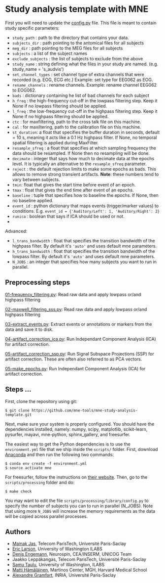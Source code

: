 Study analysis template with MNE
================================

First you will need to update the [config.py](config.py) file. This
file is meant to contain study specific parameters:

- `study_path` : path to the directory that contains your data.
- `subjects_dir` : path pointing to the antomical files for all subjects
- `meg_dir` : path pointing to the MEG files for all subjects
- `subjects` : a list of the subject names
- `exclude_subjects` : the list of subjects to exclude from the above
- `study_name` : string defining what the files in your study are named. (e.g. study_name = 's_audvis')
- `set_channel_types` : set channel type of extra channels that were recorded (e.g. EOG, ECG etc.) Example: set type for EEG062 as EOG.
- `rename_channels` : rename channels. Example: rename channel EEG062 to EOG062.
- `bads` : dictionary containing he list of bad channels for each subject
- `h_freq` : the high-frequency cut-off in the lowpass filtering step. Keep it None if no lowpass filtering should be applied.
- `l_freq` : the low-frequency cut-off in the highpass filtering step. Keep it None if no highpass filtering should be applied.
- `ctc` : for maxfiltering, path to the cross talk file on this machine.  
- `cal` : for maxiltering, path to the calibration file on this machine. 
- `st_duration`: a float that specifies the buffer duration in seconds, default = 10 s, meaning it acts like a 0.1 Hz highpass filter. If None, no temporal spatial filtering is applied during MaxFilter.
- `resample_sfreq` : a float that specifies at which sampling frequency the data should be resampled. If None then no resampling will be done.
- `decimate` : integer that says how much to decimate data at the epochs level. It is typically an alternative to the `resample_sfreq` parameter.
- `reject` : the default rejection limits to make some epochs as bads. This allows to remove strong transient artifacts. **Note**: these numbers tend to vary between subjects.
- `tmin`: float that gives the start time before event of an epoch.
- `tmax` : float that gives the end time after event of an epochs.
- `baseline` : tuple that specifies how to baseline the epochs. If None, then no baseline applied.
- `event_id` : python dictionary that maps events (trigger/marker values) to conditions. E.g. `event_id = {'Auditory/Left': 1, 'Auditory/Right': 2}`
- `runica` : boolean that says if ICA should be used or not.
- 

Advanced:

- `l_trans_bandwidth` : float that specifies the transition bandwidth of the highpass filter. By default it's `'auto'` and uses default mne parameters.
- `h_trans_bandwidth` : float that specifies the transition bandwidth of the lowpass filter. By default it's `'auto'` and uses default mne parameters.
- `N_JOBS` : an integer that specifies how many subjects you want to run in parallel.


Preprocessing steps
-------------------

   [01-frequency_filtering.py](01-frequency_filtering.py): Read raw data and apply lowpass or/and highpass filtering
   
   [02-maxwell_filtering_sss.py](02-maxwell_filtering_sss.py): Read raw data and apply lowpass or/and highpass filtering
   
   [03-extract_events.py](03-extract_events.py): Extract events or annotations or markers from the data and save it to disk.

   [04-artifact_correction_ica.py](04-artifact_correction_ica.py): Run Independant Component Analysis (ICA) for artifact correction.

   [05-artifact_correction_ssp.py](04-artifact_correction_ssp.py): Run Signal Subspace Projections (SSP) for artifact correction. These are often also referred to as PCA vectors.

   [05-make_epochs.py](05-make_epochs.py): Run Independant Component Analysis (ICA) for artifact correction.


Steps ...
------------------

First, clone the repository using git:

	$ git clone https://github.com/mne-tools/mne-study-analysis-template.git

Next, make sure your system is properly configured. You should have the dependencies installed,
namely: numpy, scipy, matplotlib, scikit-learn, pysurfer, mayavi, mne-python, sphinx_gallery,
and freesurfer.

The easiest way to get the Python dependencies is to use the `environment.yml` file that we ship
inside the `scripts/` folder. First, download [Anaconda](https://anaconda.org/) and then run the following two commands:

	$ conda env create -f environment.yml
	$ source activate mne

For freesurfer, follow the instructions on [their website](https://surfer.nmr.mgh.harvard.edu/). Then, go to the `scripts/processing` folder and do:

	$ make check

You may want to edit the file `scripts/processing/library/config.py` 
to specify the number of subjects you can to run in parallel (N_JOBS). Note that
using more `N_JOBS` will increase the memory requirements as the data will be
copied across parallel processes.

Authors
-------

- [Mainak Jas](http://perso.telecom-paristech.fr/~mjas/), Telecom ParisTech, Université Paris-Saclay
- [Eric Larson](http://larsoner.com), University of Washington ILABS
- [Denis Engemann](http://denis-engemann.de), Neurospin, CEA/INSERM, UNICOG Team
- Jaakko Leppäkangas, Telecom ParisTech, Université Paris-Saclay
- [Samu Taulu](http://ilabs.washington.edu/institute-faculty/bio/i-labs-samu-taulu-dsc), University of Washington, ILABS
- [Matti Hämäläinen](https://www.martinos.org/user/5923), Martinos Center, MGH, Harvard Medical School
- [Alexandre Gramfort](http://alexandre.gramfort.net), INRIA, Université Paris-Saclay
